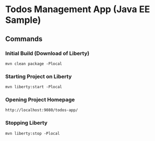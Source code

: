 # Todos Management App (Java EE Sample)

## Commands

### Initial Build (Download of Liberty)

`mvn clean package -Plocal`

### Starting Project on Liberty

`mvn liberty:start -Plocal`

### Opening Project Homepage

`http://localhost:9080/todos-app/`

### Stopping Liberty

`mvn liberty:stop -Plocal` 
